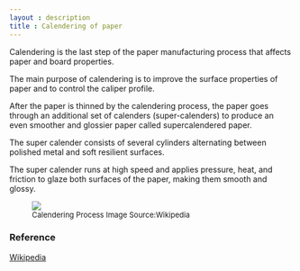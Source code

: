 ```yaml
---
layout : description
title : Calendering of paper
---
```

Calendering is the last step of the paper manufacturing process that affects paper and board properties.<br>

The main purpose of calendering is to improve the surface properties of paper and to control the caliper profile.<br>

After the paper is thinned by the calendering process, the paper goes through an additional set of calenders (super-calenders) to produce an even
smoother and glossier paper called supercalendered paper.<br>

The super calender consists of several cylinders alternating between polished metal and soft resilient surfaces.<br>

The super calender runs at high speed and applies pressure, heat, and friction to glaze both surfaces of the paper, making them
smooth and glossy.<br>

<figure>
 <img src = "https://upload.wikimedia.org/wikipedia/commons/thumb/8/8b/INTERIEUR%2C_KALANDER_-_Renkum_-_20265137_-_RCE.jpg/155px-INTERIEUR%2C_KALANDER_-_Renkum_-_20265137_-_RCE.jpg"/>
      <figcaption style = "font-size :13px"  > Calendering Process Image Source:Wikipedia  </figcaption>
      </figure>

### Reference   
[Wikipedia](https://en.wikipedia.org/wiki/Calender)